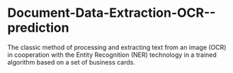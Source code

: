 # Document-Data-Extraction-OCR--prediction
The classic method of processing and extracting text from an image (OCR) in cooperation with the Entity Recognition (NER) technology in a trained algorithm based on a set of business cards.
